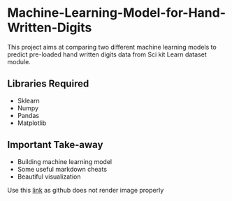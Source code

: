 # Machine-Learning-Model-for-Hand-Written-Digits
This project aims at comparing two different machine learning models to predict pre-loaded hand written digits data from Sci kit Learn dataset module.

## Libraries Required
- Sklearn
- Numpy
- Pandas
- Matplotlib

## Important Take-away
- Building machine learning model
- Some useful markdown cheats
- Beautiful visualization

Use this [link](https://nbviewer.jupyter.org/github/Uchencho/Machine-Learning-Model-for-Hand-Written-Digits/blob/master/hand_written_prediction.ipynb) as github does not render image properly
